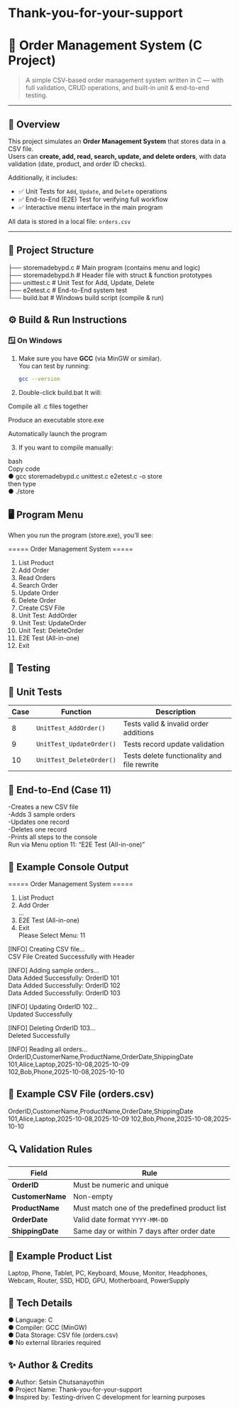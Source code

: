 # Thank-you-for-your-support
# 🏪 Order Management System (C Project)

> A simple CSV-based order management system written in C — with full validation, CRUD operations, and built-in unit & end-to-end testing.

---

## 📘 Overview

This project simulates an **Order Management System** that stores data in a CSV file.  
Users can **create, add, read, search, update, and delete orders**, with data validation (date, product, and order ID checks).

Additionally, it includes:
- ✅ Unit Tests for `Add`, `Update`, and `Delete` operations  
- ✅ End-to-End (E2E) Test for verifying full workflow  
- ✅ Interactive menu interface in the main program  

All data is stored in a local file: `orders.csv`

---

## 🧩 Project Structure
├── storemadebypd.c # Main program (contains menu and logic)    
├── storemadebypd.h # Header file with struct & function prototypes   
├── unittest.c # Unit Test for Add, Update, Delete   
├── e2etest.c # End-to-End system test   
└── build.bat # Windows build script (compile & run)   

## ⚙️ Build & Run Instructions

### 🪟 On Windows

1. Make sure you have **GCC** (via MinGW or similar).  
   You can test by running:
   ```bash
   gcc --version

2. Double-click build.bat
It will:

Compile all .c files together

Produce an executable store.exe

Automatically launch the program

3. If you want to compile manually:

bash  
Copy code  
● gcc storemadebypd.c unittest.c e2etest.c -o store  
then type  
● ./store

## 🖥️ Program Menu

When you run the program (store.exe), you’ll see:

===== Order Management System =====
1. List Product
2. Add Order
3. Read Orders
4. Search Order
5. Update Order
6. Delete Order
7. Create CSV File
8. Unit Test: AddOrder
9. Unit Test: UpdateOrder
10. Unit Test: DeleteOrder
11. E2E Test (All-in-one)
0. Exit

## 🧪 Testing

## 🧭 Unit Tests
| Case | Function                 | Description                                 |
| ---- | ------------------------ | ------------------------------------------- |
| 8    | `UnitTest_AddOrder()`    | Tests valid & invalid order additions       |
| 9    | `UnitTest_UpdateOrder()` | Tests record update validation              |
| 10   | `UnitTest_DeleteOrder()` | Tests delete functionality and file rewrite |

## 🧩 End-to-End (Case 11)

-Creates a new CSV file  
-Adds 3 sample orders  
-Updates one record  
-Deletes one record  
-Prints all steps to the console  
Run via Menu option 11: “E2E Test (All-in-one)”  

## 📝 Example Console Output
===== Order Management System =====
1. List Product  
2. Add Order  
...  
11. E2E Test (All-in-one)  
0. Exit  
Please Select Menu: 11  
  
[INFO] Creating CSV file...  
CSV File Created Successfully with Header  
  
[INFO] Adding sample orders...  
Data Added Successfully: OrderID 101  
Data Added Successfully: OrderID 102  
Data Added Successfully: OrderID 103  
  
[INFO] Updating OrderID 102...  
Updated Successfully  
  
[INFO] Deleting OrderID 103...  
Deleted Successfully  
  
[INFO] Reading all orders...  
OrderID,CustomerName,ProductName,OrderDate,ShippingDate  
101,Alice,Laptop,2025-10-08,2025-10-09  
102,Bob,Phone,2025-10-08,2025-10-10  

## 📂 Example CSV File (orders.csv)
OrderID,CustomerName,ProductName,OrderDate,ShippingDate
101,Alice,Laptop,2025-10-08,2025-10-09
102,Bob,Phone,2025-10-08,2025-10-10

## 🔍 Validation Rules
| Field            | Rule                                          |
| ---------------- | --------------------------------------------- |
| **OrderID**      | Must be numeric and unique                    |
| **CustomerName** | Non-empty                                     |
| **ProductName**  | Must match one of the predefined product list |
| **OrderDate**    | Valid date format `YYYY-MM-DD`                |
| **ShippingDate** | Same day or within 7 days after order date    |

## 🧠 Example Product List
Laptop, Phone, Tablet, PC, Keyboard, Mouse, Monitor,
Headphones, Webcam, Router, SSD, HDD, GPU, Motherboard, PowerSupply

## 🧰 Tech Details

● Language: C   
● Compiler: GCC (MinGW)  
● Data Storage: CSV file (orders.csv)  
● No external libraries required  

## ✨ Author & Credits

● Author: Setsin Chutsanayothin  
● Project Name: Thank-you-for-your-support  
● Inspired by: Testing-driven C development for learning purposes  